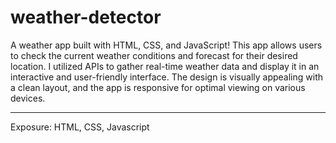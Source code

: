 # weather-detector
 
 A weather app built with HTML, CSS, and JavaScript! This app allows users to check the current weather conditions and forecast for their desired location. I utilized APIs to gather real-time weather data and display it in an interactive and user-friendly interface. The design is visually appealing with a clean layout, and the app is responsive for optimal viewing on various devices.

---
Exposure: HTML, CSS, Javascript
